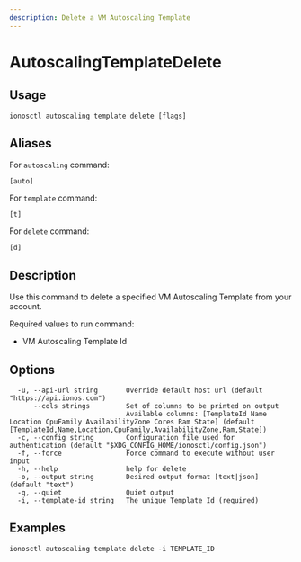 ```yaml
---
description: Delete a VM Autoscaling Template
---
```


# AutoscalingTemplateDelete

## Usage

```text
ionosctl autoscaling template delete [flags]
```

## Aliases

For `autoscaling` command:

```text
[auto]
```

For `template` command:

```text
[t]
```

For `delete` command:

```text
[d]
```

## Description

Use this command to delete a specified VM Autoscaling Template from your account.

Required values to run command:

* VM Autoscaling Template Id

## Options

```text
  -u, --api-url string       Override default host url (default "https://api.ionos.com")
      --cols strings         Set of columns to be printed on output 
                             Available columns: [TemplateId Name Location CpuFamily AvailabilityZone Cores Ram State] (default [TemplateId,Name,Location,CpuFamily,AvailabilityZone,Ram,State])
  -c, --config string        Configuration file used for authentication (default "$XDG_CONFIG_HOME/ionosctl/config.json")
  -f, --force                Force command to execute without user input
  -h, --help                 help for delete
  -o, --output string        Desired output format [text|json] (default "text")
  -q, --quiet                Quiet output
  -i, --template-id string   The unique Template Id (required)
```

## Examples

```text
ionosctl autoscaling template delete -i TEMPLATE_ID
```

